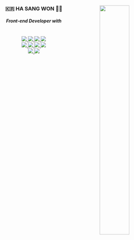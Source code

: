 <div align="center">
  
 <a href="#"><img align="right" width="43%" src="https://github-readme-stats.vercel.app/api/top-langs/?username=hasangwon&layout=compact"/></a>
 
 ###  🇰🇷 HA SANG WON 🙆🏻
 ##### Front-end Developer with
 <br>
 <a href="#">
 <img src="https://img.shields.io/badge/HTML5-E34F26?style=for-the-badge&logo=HTML5&logoColor=white">
 <img src="https://img.shields.io/badge/CSS3-1572B6?style=for-the-badge&logo=CSS3&logoColor=white">
 <img src="https://img.shields.io/badge/JavaScript-F7DF1E?style=for-the-badge&logo=JavaScript&logoColor=white">
 <img src="https://img.shields.io/badge/TypeScript-3178C6?style=for-the-badge&logo=TypeScript&logoColor=white">
 <br>
 <img src="https://img.shields.io/badge/React-61DAFB?style=for-the-badge&logo=React&logoColor=white">
 <img src="https://img.shields.io/badge/Redux-764ABC?style=for-the-badge&logo=Redux#764ABC&logoColor=white">
 <img src="https://img.shields.io/badge/ContextAPI-61DAFB?style=for-the-badge&logo=React&logoColor=white">
 <img src="https://img.shields.io/badge/Next.js-000000?style=for-the-badge&logo=Next.js&logoColor=white">
 <br>
 <img src="https://img.shields.io/badge/styled%20components-DB7093?style=for-the-badge&logo=styled-components&logoColor=white">
 <img src="https://img.shields.io/badge/Tailwind%20CSS-06B6D4?style=for-the-badge&logo=Tailwind%20CSS&logoColor=white">
 <br>
 <!-- <img src="https://img.shields.io/badge/Firebase-FFCA28?style=for-the-badge&logo=Firebase&logoColor=white">
 <img src="https://img.shields.io/badge/Node.js-339933?style=for-the-badge&logo=Node.js&logoColor=white">
 <img src="https://img.shields.io/badge/MySQL-4479A1?style=for-the-badge&logo=MySQL&logoColor=white">
 <img src="https://img.shields.io/badge/MongoDB-47A248?style=for-the-badge&logo=MongoDB&logoColor=white"> -->
 </a>
</div>
